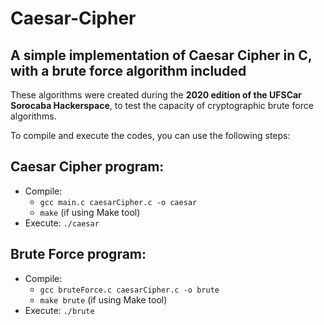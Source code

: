# Caesar-Cipher

## A simple implementation of Caesar Cipher in C, with a brute force algorithm included

These algorithms were created during the **2020 edition of the UFSCar Sorocaba Hackerspace**, to test the 
capacity of cryptographic brute force algorithms.

To compile and execute the codes, you can use the following steps:

## Caesar Cipher program:
* Compile: 
	* `gcc main.c caesarCipher.c -o caesar`
	* `make` (if using Make tool)
* Execute: `./caesar`
## Brute Force program:
* Compile: 
	* `gcc bruteForce.c caesarCipher.c -o brute`
	* `make brute` (if using Make tool)
* Execute: `./brute`

